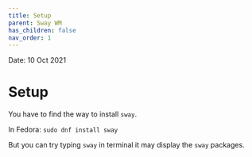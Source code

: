 ```yaml
---
title: Setup
parent: Sway WM
has_children: false
nav_order: 1
---
```

Date: 10 Oct 2021

# Setup
You have to find the way to install `sway`. 

In Fedora:
`sudo dnf install sway ` 

But you can try typing `sway` in terminal it may display the `sway` packages.







